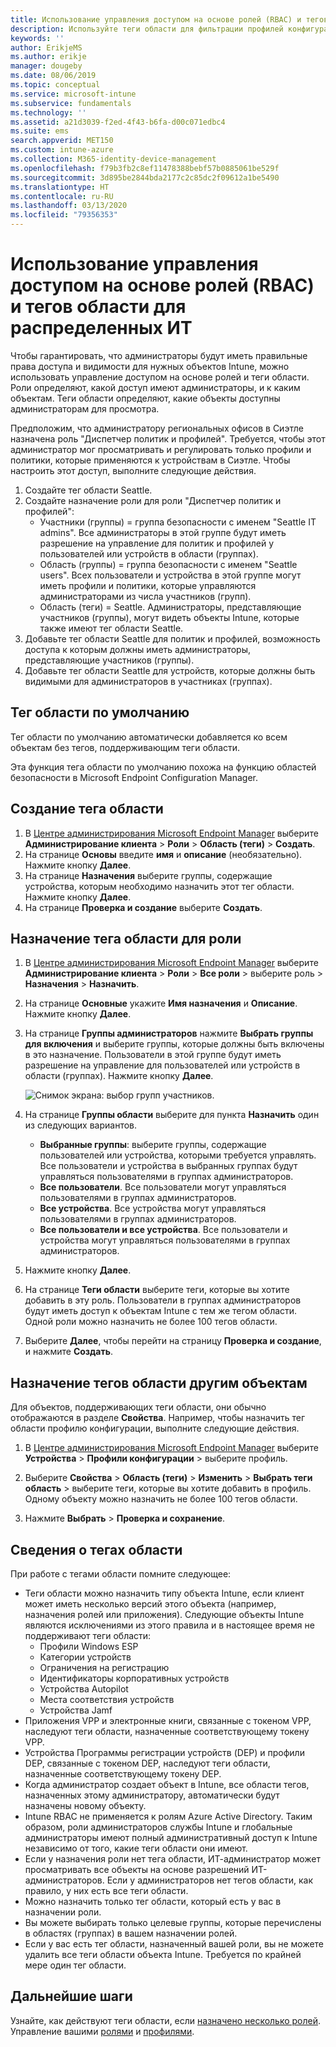 ```yaml
---
title: Использование управления доступом на основе ролей (RBAC) и тегов области для распределенных ИТ в Intune | Документация Майкрософт
description: Используйте теги области для фильтрации профилей конфигурации по определенным ролям.
keywords: ''
author: ErikjeMS
ms.author: erikje
manager: dougeby
ms.date: 08/06/2019
ms.topic: conceptual
ms.service: microsoft-intune
ms.subservice: fundamentals
ms.technology: ''
ms.assetid: a21d3039-f2ed-4f43-b6fa-d00c071edbc4
ms.suite: ems
search.appverid: MET150
ms.custom: intune-azure
ms.collection: M365-identity-device-management
ms.openlocfilehash: f79b3fb2c8ef11478388bebf57b0885061be529f
ms.sourcegitcommit: 3d895be2844bda2177c2c85dc2f09612a1be5490
ms.translationtype: HT
ms.contentlocale: ru-RU
ms.lasthandoff: 03/13/2020
ms.locfileid: "79356353"
---
```

# <a name="use-role-based-access-control-rbac-and-scope-tags-for-distributed-it"></a>Использование управления доступом на основе ролей (RBAC) и тегов области для распределенных ИТ

Чтобы гарантировать, что администраторы будут иметь правильные права доступа и видимости для нужных объектов Intune, можно использовать управление доступом на основе ролей и теги области. Роли определяют, какой доступ имеют администраторы, и к каким объектам. Теги области определяют, какие объекты доступны администраторам для просмотра.

Предположим, что администратору региональных офисов в Сиэтле назначена роль "Диспетчер политик и профилей". Требуется, чтобы этот администратор мог просматривать и регулировать только профили и политики, которые применяются к устройствам в Сиэтле. Чтобы настроить этот доступ, выполните следующие действия.

1. Создайте тег области Seattle.
2. Создайте назначение роли для роли "Диспетчер политик и профилей": 
    - Участники (группы) = группа безопасности с именем "Seattle IT admins". Все администраторы в этой группе будут иметь разрешение на управление для политик и профилей у пользователей или устройств в области (группах).
    - Область (группы) = группа безопасности с именем "Seattle users". Всех пользователи и устройства в этой группе могут иметь профили и политики, которые управляются администраторами из числа участников (групп). 
    - Область (теги) = Seattle. Администраторы, представляющие участников (группы), могут видеть объекты Intune, которые также имеют тег области Seattle.
3. Добавьте тег области Seattle для политик и профилей, возможность доступа к которым должны иметь администраторы, представляющие участников (группы).
4. Добавьте тег области Seattle для устройств, которые должны быть видимыми для администраторов в участниках (группах). 

## <a name="default-scope-tag"></a>Тег области по умолчанию
Тег области по умолчанию автоматически добавляется ко всем объектам без тегов, поддерживающим теги области.

Эта функция тега области по умолчанию похожа на функцию областей безопасности в Microsoft Endpoint Configuration Manager. 

## <a name="to-create-a-scope-tag"></a>Создание тега области

1. В [Центре администрирования Microsoft Endpoint Manager](https://go.microsoft.com/fwlink/?linkid=2109431) выберите **Администрирование клиента** > **Роли** > **Область (теги)**  > **Создать**.
2. На странице **Основы** введите **имя** и **описание** (необязательно). Нажмите кнопку **Далее**.
3. На странице **Назначения** выберите группы, содержащие устройства, которым необходимо назначить этот тег области. Нажмите кнопку **Далее**.
4. На странице **Проверка и создание** выберите **Создать**.

## <a name="to-assign-a-scope-tag-to-a-role"></a>Назначение тега области для роли

1. В [Центре администрирования Microsoft Endpoint Manager](https://go.microsoft.com/fwlink/?linkid=2109431) выберите **Администрирование клиента** > **Роли** > **Все роли** > выберите роль > **Назначения** > **Назначить**.
2. На странице **Основные** укажите **Имя назначения** и **Описание**. Нажмите кнопку **Далее**.
3. На странице **Группы администраторов** нажмите **Выбрать группы для включения** и выберите группы, которые должны быть включены в это назначение. Пользователи в этой группе будут иметь разрешение на управление для пользователей или устройств в области (группах). Нажмите кнопку **Далее**.

    ![Снимок экрана: выбор групп участников.](./media/scope-tags/select-member-groups.png)

4. На странице **Группы области** выберите для пункта **Назначить** один из следующих вариантов.
    - **Выбранные группы**: выберите группы, содержащие пользователей или устройства, которыми требуется управлять. Все пользователи и устройства в выбранных группах будут управляться пользователями в группах администраторов.
    - **Все пользователи**. Все пользователи могут управляться пользователями в группах администраторов.
    - **Все устройства**. Все устройства могут управляться пользователями в группах администраторов.
    - **Все пользователи и все устройства**. Все пользователи и устройства могут управляться пользователями в группах администраторов.

5. Нажмите кнопку **Далее**.
6. На странице **Теги области** выберите теги, которые вы хотите добавить в эту роль. Пользователи в группах администраторов будут иметь доступ к объектам Intune с тем же тегом области. Одной роли можно назначить не более 100 тегов области.
7. Выберите **Далее**, чтобы перейти на страницу **Проверка и создание**, и нажмите **Создать**.

## <a name="assign-scope-tags-to-other-objects"></a>Назначение тегов области другим объектам

Для объектов, поддерживающих теги области, они обычно отображаются в разделе **Свойства**. Например, чтобы назначить тег области профилю конфигурации, выполните следующие действия.

1. В [Центре администрирования Microsoft Endpoint Manager](https://go.microsoft.com/fwlink/?linkid=2109431) выберите **Устройства** > **Профили конфигурации** > выберите профиль.

2. Выберите **Свойства** > **Область (теги)**  > **Изменить** > **Выбрать теги область** > выберите теги, которые вы хотите добавить в профиль. Одному объекту можно назначить не более 100 тегов области.
4. Нажмите **Выбрать** > **Проверка и сохранение**.

## <a name="scope-tag-details"></a>Сведения о тегах области
При работе с тегами области помните следующее: 

- Теги области можно назначить типу объекта Intune, если клиент может иметь несколько версий этого объекта (например, назначения ролей или приложения).
  Следующие объекты Intune являются исключениями из этого правила и в настоящее время не поддерживают теги области:
    - Профили Windows ESP
    - Категории устройств
    - Ограничения на регистрацию
    - Идентификаторы корпоративных устройств
    - Устройства Autopilot
    - Места соответствия устройств
    - Устройства Jamf
- Приложения VPP и электронные книги, связанные с токеном VPP, наследуют теги области, назначенные соответствующему токену VPP.
- Устройства Программы регистрации устройств (DEP) и профили DEP, связанные с токеном DEP, наследуют теги области, назначенные соответствующему токену DEP.
- Когда администратор создает объект в Intune, все области тегов, назначенных этому администратору, автоматически будут назначены новому объекту.
- Intune RBAC не применяется к ролям Azure Active Directory. Таким образом, роли администраторов службы Intune и глобальные администраторы имеют полный административный доступ к Intune независимо от того, какие теги области они имеют.
- Если у назначения роли нет тега области, ИТ-администратор может просматривать все объекты на основе разрешений ИТ-администраторов. Если у администраторов нет тегов области, как правило, у них есть все теги области.
- Можно назначить только тег области, который есть у вас в назначении роли.
- Вы можете выбирать только целевые группы, которые перечислены в областях (группах) в вашем назначении ролей.
- Если у вас есть тег области, назначенный вашей роли, вы не можете удалить все теги области объекта Intune. Требуется по крайней мере один тег области.

## <a name="next-steps"></a>Дальнейшие шаги

Узнайте, как действуют теги области, если [назначено несколько ролей](role-based-access-control.md#multiple-role-assignments).
Управление вашими [ролями](role-based-access-control.md) и [профилями](../configuration/device-profile-assign.md).


